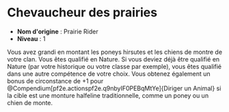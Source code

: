 # Chevaucheur des prairies

 * **Nom d'origine** : Prairie Rider
 * **Niveau** : 1


<p>Vous avez grandi en montant les poneys hirsutes et les chiens de montre de votre clan. Vous êtes qualifié en Nature. Si vous deviez déjà être qualifié en Nature (par votre historique ou votre classe par exemple), vous êtes qualifié dans une autre compétence de votre choix. Vous obtenez également un bonus de circonstance de +1 pour @Compendium[pf2e.actionspf2e.q9nbyIF0PEBqMtYe]{Diriger un Animal} si la cible est une monture halfeline traditionnelle, comme un poney ou un chien de monte.</p>